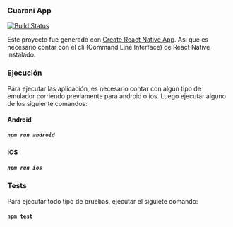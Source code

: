 ### Guarani App
[![Build Status](https://travis-ci.org/emanuelcondo/tdp2-guarani-app.svg?branch=develop)](https://travis-ci.org/emanuelcondo/tdp2-guarani-app)

Este proyecto fue generado con [Create React Native App](https://github.com/react-community/create-react-native-app). Asi que es necesario contar con el cli (Command Line Interface) de React Native instalado.

### Ejecución
Para ejecutar las aplicación, es necesario contar con algún tipo de emulador corriendo previamente para android o ios. Luego ejecutar alguno de los siguiente comandos:
#### Android
##### `npm run android`
#### iOS
##### `npm run ios`

### Tests
Para ejecutar todo tipo de pruebas, ejecutar el siguiete comando:
#### `npm test`